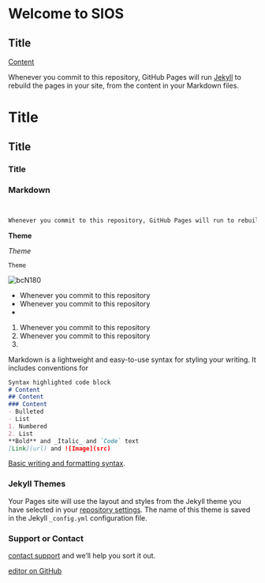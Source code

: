# Welcome to SIOS
## Title
[Content](https://apps.apple.com/ua/app/журнал-тренера/id1415326996?l=ru)

Whenever you commit to this repository, GitHub Pages will run [Jekyll](https://jekyllrb.com/) to rebuild the pages in your site, from the content in your Markdown files.

# Title
## Title
### Title

### Markdown
```markdown


Whenever you commit to this repository, GitHub Pages will run to rebuild the pages in your site, from the content in your Markdown files.


```

**Theme**

_Theme_

`Theme`

![bcN180](https://user-images.githubusercontent.com/57872188/144675846-bc3177ad-d31c-422a-a1eb-b5c9e443c280.jpg)


- Whenever you commit to this repository
- Whenever you commit to this repository
- 
1. Whenever you commit to this repository
2. Whenever you commit to this repository
3. 

Markdown is a lightweight and easy-to-use syntax for styling your writing. It includes conventions for

```markdown
Syntax highlighted code block
# Content
## Content
### Content
- Bulleted
- List
1. Numbered
2. List
**Bold** and _Italic_ and `Code` text
[Link](url) and ![Image](src)
```

[Basic writing and formatting syntax](https://docs.github.com/en/github/writing-on-github/getting-started-with-writing-and-formatting-on-github/basic-writing-and-formatting-syntax).

### Jekyll Themes

Your Pages site will use the layout and styles from the Jekyll theme you have selected in your [repository settings](https://github.com/ViacheslavRomanenko/SIOS/settings/pages). The name of this theme is saved in the Jekyll `_config.yml` configuration file.

### Support or Contact

[contact support](https://support.github.com/contact) and we’ll help you sort it out.

[editor on GitHub](https://github.com/ViacheslavRomanenko/SIOS/edit/gh-pages/index.md)
